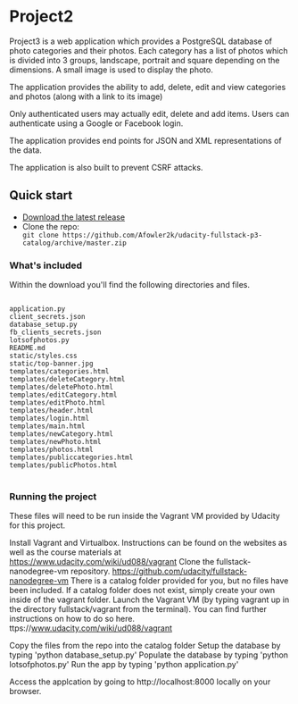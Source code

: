 <H1>Project2</H1>

Project3 is a web application which provides a PostgreSQL database of photo categories and their photos.
Each category has a list of photos which is divided into 3 groups, landscape, portrait and square depending on the dimensions.
A small image is used to display the photo.

The application provides the ability to add, delete, edit and view categories and photos (along with a link to its image)

Only authenticated users may actually edit, delete and add items. Users can authenticate using a Google or Facebook login.

The application provides end points for JSON and XML representations of the data.

The application is also built to prevent CSRF attacks.

<H2>Quick start</H2>
<ul>
<li>
<a href="https://github.com/Afowler2k/udacity-fullstack-p3-catalog/archive/master.zip">Download the latest release</a>
</li>
<li>
Clone the repo: 
<code>
git clone https://github.com/Afowler2k/udacity-fullstack-p3-catalog/archive/master.zip
</code>
</li>
</ul>

<h3>What's included</h3>

Within the download you'll find the following directories and files.
<pre>
<code>
application.py
client_secrets.json
database_setup.py
fb_clients_secrets.json
lotsofphotos.py
README.md
static/styles.css
static/top-banner.jpg
templates/categories.html
templates/deleteCategory.html
templates/deletePhoto.html
templates/editCategory.html
templates/editPhoto.html
templates/header.html
templates/login.html
templates/main.html
templates/newCategory.html
templates/newPhoto.html
templates/photos.html
templates/publiccategories.html
templates/publicPhotos.html
</code>
</pre>

<h3>Running the project</h3>

These files will need to be run inside the Vagrant VM provided by Udacity for this project.<br/>

Install Vagrant and Virtualbox. Instructions can be found on the websites as well as the course materials at https://www.udacity.com/wiki/ud088/vagrant
Clone the fullstack-nanodegree-vm repository. https://github.com/udacity/fullstack-nanodegree-vm 
There is a catalog folder provided for you, but no files have been included. If a catalog folder does not exist, simply create your own inside of the vagrant folder.
Launch the Vagrant VM (by typing vagrant up in the directory fullstack/vagrant from the terminal). You can find further instructions on how to do so here. ttps://www.udacity.com/wiki/ud088/vagrant

Copy the files from the repo into the catalog folder
Setup the database by typing 'python database_setup.py'
Populate the database by typing 'python lotsofphotos.py'
Run the app by typing 'python application.py'

Access the applcation by going to http://localhost:8000 locally on your browser.

